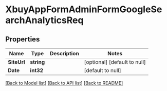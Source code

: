 # XbuyAppFormAdminFormGoogleSearchAnalyticsReq

## Properties
Name | Type | Description | Notes
------------ | ------------- | ------------- | -------------
**SiteUrl** | **string** |  | [optional] [default to null]
**Date** | **int32** |  | [default to null]

[[Back to Model list]](../README.md#documentation-for-models) [[Back to API list]](../README.md#documentation-for-api-endpoints) [[Back to README]](../README.md)

